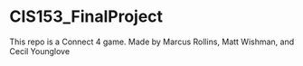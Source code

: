 # CIS153_FinalProject

This repo is a Connect 4 game.
Made by
Marcus Rollins, Matt Wishman, and Cecil Younglove
